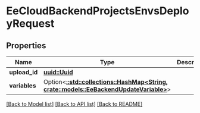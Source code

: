 # EeCloudBackendProjectsEnvsDeployRequest

## Properties

Name | Type | Description | Notes
------------ | ------------- | ------------- | -------------
**upload_id** | [**uuid::Uuid**](uuid::Uuid.md) |  | 
**variables** | Option<[**::std::collections::HashMap<String, crate::models::EeBackendUpdateVariable>**](EeBackendUpdateVariable.md)> |  | [optional]

[[Back to Model list]](../README.md#documentation-for-models) [[Back to API list]](../README.md#documentation-for-api-endpoints) [[Back to README]](../README.md)


